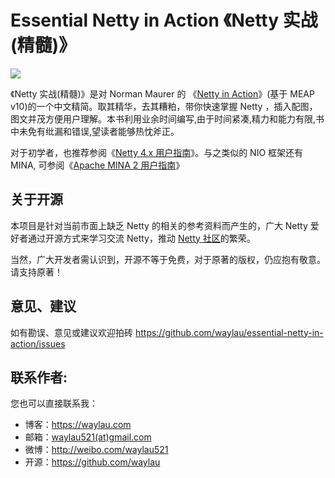 # Essential Netty in Action 《Netty 实战(精髓)》

![](images/netty-in-action-logo.jpg)


《Netty 实战(精髓)》是对 Norman Maurer 的 《[Netty in Action](http://manning.com/maurer/)》(基于 MEAP v10)的一个中文精简。取其精华，去其糟粕，带你快速掌握 Netty ，插入配图，图文并茂方便用户理解。本书利用业余时间编写,由于时间紧凑,精力和能力有限,书中未免有纰漏和错误,望读者能够热忱斧正。

对于初学者，也推荐参阅《[Netty 4.x 用户指南](https://book.comptechs.cn/netty-4-user-guide-by-waylau/)》。与之类似的 NIO 框架还有 MINA, 可参阅《[Apache MINA 2 用户指南](https://github.com/waylau/apache-mina-2.x-user-guide)》

## 关于开源

本项目是针对当前市面上缺乏 Netty 的相关的参考资料而产生的，广大 Netty 爱好者通过开源方式来学习交流 Netty，推动 [Netty 社区](http://netty.io/)的繁荣。

当然，广大开发者需认识到，开源不等于免费，对于原著的版权，仍应抱有敬意。请支持原著！


## 意见、建议

如有勘误、意见或建议欢迎拍砖 <https://github.com/waylau/essential-netty-in-action/issues>

## 联系作者:

您也可以直接联系我：

* 博客：https://waylau.com
* 邮箱：[waylau521(at)gmail.com](mailto:waylau521@gmail.com)
* 微博：http://weibo.com/waylau521
* 开源：https://github.com/waylau
